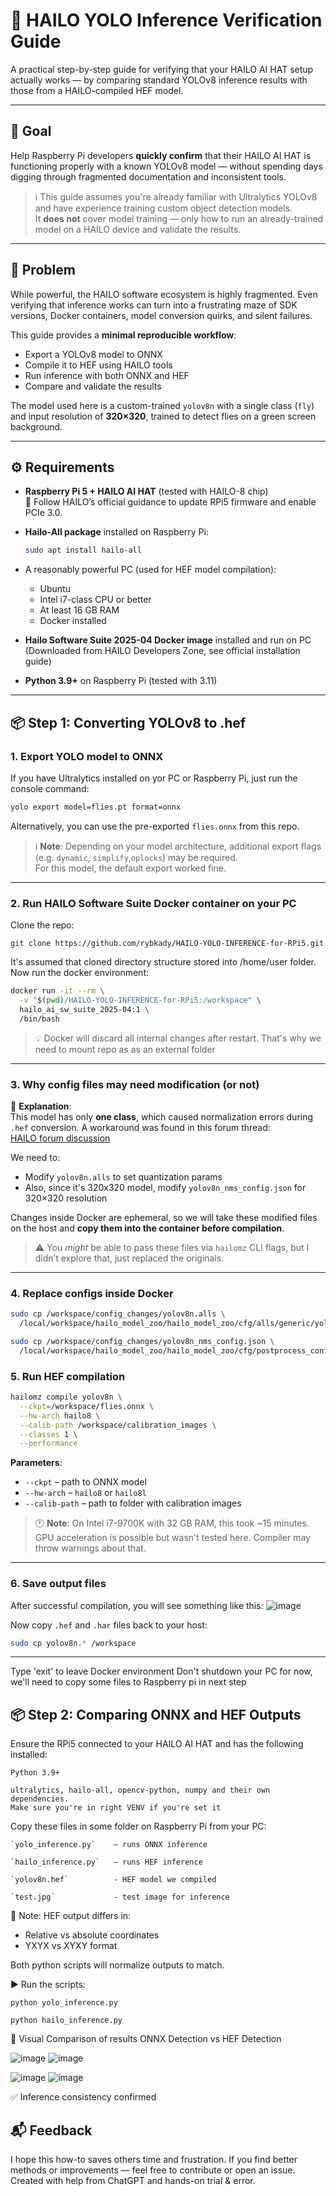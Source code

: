 # 🔧 HAILO YOLO Inference Verification Guide

A practical step-by-step guide for verifying that your HAILO AI HAT setup actually works — by comparing standard YOLOv8 inference results with those from a HAILO-compiled HEF model.

---

## 🎯 Goal

Help Raspberry Pi developers **quickly confirm** that their HAILO AI HAT is functioning properly with a known YOLOv8 model — without spending days digging through fragmented documentation and inconsistent tools.

> ℹ️ This guide assumes you're already familiar with Ultralytics YOLOv8 and have experience training custom object detection models.  
> It **does not** cover model training — only how to run an already-trained model on a HAILO device and validate the results.

---

## 📌 Problem

While powerful, the HAILO software ecosystem is highly fragmented. Even verifying that inference works can turn into a frustrating maze of SDK versions, Docker containers, model conversion quirks, and silent failures.

This guide provides a **minimal reproducible workflow**:
- Export a YOLOv8 model to ONNX
- Compile it to HEF using HAILO tools
- Run inference with both ONNX and HEF
- Compare and validate the results

The model used here is a custom-trained `yolov8n` with a single class (`fly`) and input resolution of **320×320**, trained to detect flies on a green screen background.

---

## ⚙️ Requirements

- **Raspberry Pi 5 + HAILO AI HAT** (tested with HAILO-8 chip)  
  🔧 Follow HAILO’s official guidance to update RPi5 firmware and enable PCIe 3.0.

- **Hailo-All package** installed on Raspberry Pi:
  ```bash
  sudo apt install hailo-all
  ```

- A reasonably powerful PC (used for HEF model compilation):
  - Ubuntu
  - Intel i7-class CPU or better
  - At least 16 GB RAM
  - Docker installed

- **Hailo Software Suite 2025-04 Docker image** installed and run on PC (Downloaded from HAILO Developers Zone, see official installation guide)

- **Python 3.9+** on Raspberry Pi (tested with 3.11) 


---

## 📦 Step 1: Converting YOLOv8 to .hef

### 1. Export YOLO model to ONNX

If you have Ultralytics installed on yor PC or Raspberry Pi, just run the console command:

```bash
yolo export model=flies.pt format=onnx
```

Alternatively, you can use the pre-exported `flies.onnx` from this repo.

> ℹ️ **Note**: Depending on your model architecture, additional export flags (e.g. `dynamic`, `simplify`,`oplocks`) may be required.  
> For this model, the default export worked fine.

---


### 2. Run HAILO Software Suite Docker container on your PC
Clone the repo:
```
git clone https://github.com/rybkady/HAILO-YOLO-INFERENCE-for-RPi5.git
```
It's assumed that cloned directory structure stored into /home/user folder.
Now run the docker environment:


```bash
docker run -it --rm \
  -v "$(pwd)/HAILO-YOLO-INFERENCE-for-RPi5:/workspace" \
  hailo_ai_sw_suite_2025-04:1 \
  /bin/bash
```

> 💡 Docker will discard all internal changes after restart. That's why we need to mount repo as as an external folder

---

### 3. Why config files may need modification (or not)

🧠 **Explanation**:  
This model has only **one class**, which caused normalization errors during `.hef` conversion. A workaround was found in this forum thread:  
[HAILO forum discussion](https://community.hailo.ai/t/problem-with-model-optimization/1648/25)

We need to:
- Modify `yolov8n.alls` to set quantization params
- Also, since it's 320x320 model, modify `yolov8n_nms_config.json` for 320×320 resolution

Changes inside Docker are ephemeral, so we will take these modified files on the host and **copy them into the container before compilation**.

> ⚠️ You *might* be able to pass these files via `hailomz` CLI flags, but I didn’t explore that, just replaced the originals.

---

### 4. Replace configs inside Docker

```bash
sudo cp /workspace/config_changes/yolov8n.alls \
  /local/workspace/hailo_model_zoo/hailo_model_zoo/cfg/alls/generic/yolov8n.alls

sudo cp /workspace/config_changes/yolov8n_nms_config.json \
  /local/workspace/hailo_model_zoo/hailo_model_zoo/cfg/postprocess_config/yolov8n_nms_config.json
```


### 5. Run HEF compilation

```bash
hailomz compile yolov8n \
  --ckpt=/workspace/flies.onnx \
  --hw-arch hailo8 \
  --calib-path /workspace/calibration_images \
  --classes 1 \
  --performance
```

**Parameters**:
- `--ckpt` – path to ONNX model
- `--hw-arch` – `hailo8` or `hailo8l`
- `--calib-path` – path to folder with calibration images

> 🕐 **Note**: On Intel i7-9700K with 32 GB RAM, this took ~15 minutes.  
> GPU acceleration is possible but wasn't tested here. Compiler may throw warnings about that.

---

### 6. Save output files

After successful compilation, you will see something like this:
![image](https://github.com/user-attachments/assets/c99353ef-1a2d-4c15-b436-e3049f660201)

Now copy `.hef` and `.har` files back to your host:

```bash
sudo cp yolov8n.* /workspace
```

---
Type 'exit' to leave Docker environment
Don't shutdown your PC for now, we'll need to copy some files to Raspberry pi in next step

## 📦 Step 2: Comparing ONNX and HEF Outputs

Ensure the RPi5 connected to your HAILO AI HAT and has the following installed:

    Python 3.9+

    ultralytics, hailo-all, opencv-python, numpy and their own dependencies.   
    Make sure you're in right VENV if you're set it

Copy these files in some folder on Raspberry Pi from your PC:

    `yolo_inference.py`    – runs ONNX inference

    `hailo_inference.py`   – runs HEF inference

    `yolov8n.hef`          - HEF model we compiled    

    `test.jpg`             - test image for inference

🧠 Note: HEF output differs in:
- Relative vs absolute coordinates
- YXYX vs XYXY format

Both python scripts will normalize outputs to match.
  
  ▶️ Run the scripts:

`python yolo_inference.py`  

`python hailo_inference.py`

📸 Visual Comparison of results
ONNX Detection vs HEF Detection 

![image](https://github.com/user-attachments/assets/bfe7858b-7bf2-4cf3-adeb-f779704fa108) ![image](https://github.com/user-attachments/assets/a6874eab-3a45-4caa-9889-b356f23dd883)

![image](https://github.com/user-attachments/assets/ec1e0c12-4f39-4155-a79f-e95381471c42) ![image](https://github.com/user-attachments/assets/86e56eff-9ee2-4840-8066-142b117b0e63)






	

	

✅ Inference consistency confirmed  
  
    
    

## 📬 Feedback

I hope this how-to saves others time and frustration.
If you find better methods or improvements — feel free to contribute or open an issue.
Created with help from ChatGPT and hands-on trial & error.
